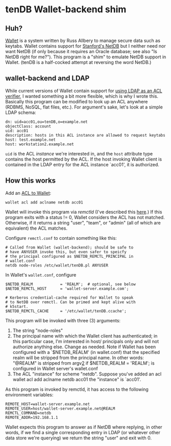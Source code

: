 # tenDB Wallet-backend shim

## Huh?

[Wallet][1] is a system written by Russ Allbery to manage
secure data such as keytabs. Wallet contains support for
[Stanford's NetDB][2] but I neither need nor want NetDB (if
only because it requires an Oracle database; see also 
"Is NetDB right for me?"). This program
is a "shim" to emulate NetDB support in Wallet. (tenDB is a
half-cocked attempt at reversing the word NetDB.)

## wallet-backend and LDAP

While current versions of Wallet contain support for [using LDAP
as an ACL verifier][3], 
I wanted something a bit more flexible, which is why I wrote
this. Basically this program can be modified to look up an
ACL anywhere (RDBMS, NoSQL, flat files, etc.). For argument's
sake, let's look at a simple LDAP schema:

	dn: uid=acc01,ou=tenDB,o=example.net
	objectClass: account
	uid: acc01
	description: hosts in this ACL instance are allowed to request keytabs
	host: test.example.net
	host: workstation2.example.net

`uid` is the ACL _instance_ we're interested in, and the
`host` attribute type contains the host permitted by the ACL.
If the host invoking Wallet client is contained in the 
LDAP entry for the ACL instance `acc01', it is authorized.

## How this works

Add an [ACL to Wallet](http://www.eyrie.org/~eagle/software/wallet/api/acl.html):

	wallet acl add aclname netdb acc01

Wallet will invoke this program via _remctld_ (I've described this
[here](http://jpmens.net/2012/06/04/remctl-run-commands-on-remote-hosts-using-kerberos-authentication/).) If this program
exits with a status != 0, Wallet considers the ACL has not matched.
Otherwise, if it returns a string "user", "team", or "admin" 
(all of which are equivalent) the ACL matches.

Configure `remctl.conf` to contain something like this:

	# Called from Wallet (wallet-backend); should be safe to
	# have ANYUSER invoke this, but even safer to speicfy
	# the principal configured as $NETDB_REMCTL_PRINCIPAL in
	# wallet.conf
	netdb node-roles /etc/wallet/tenDB.pl ANYUSER

In Wallet's `wallet.conf`, configure

	$NETDB_REALM            = 'REALM';  # optional, see below
	$NETDB_REMCTL_HOST      = 'wallet-server.example.com';

	# Kerberos credential-cache required for Wallet to speak
	# to NetDB over remctl. Can be primed and kept alive with
	# k5start.
	$NETDB_REMCTL_CACHE     = '/etc/wallet/tenDB.ccache';


This program will be invoked with three (3) arguments:

1. The string "node-roles"
2. The principal name with which the Wallet client has authenticated;
   in this particular case, I'm interested in host/ principals only
   and will not authorize anything else. Change as needed.
   Note if Wallet has been configured with a `$NETDB_REALM' (in
   wallet.conf) that the specified realm will be stripped from the
   principal name. In other words:
   "@REALM" is stripped from argv[2] if
	$NETDB_REALM            = 'REALM';
   is configured in Wallet server's wallet.conf
3. The ACL "instance" for scheme "netdb". Suppose you've added
   an acl
	wallet acl add aclname netdb acc01
   the "instance" is `acc01'.

As this program is invoked by remctld, it has access to the
following environment variables:

	REMOTE_HOST=wallet-server.example.net
	REMOTE_USER=host/wallet-server.example.net@REALM
	REMCTL_COMMAND=netdb
	REMOTE_ADDR=192.168.1.1

Wallet expects this program to answer as if NetDB where replying, in other
words, if we find a single corresponding entry in LDAP (or whatever other
data store we're querying) we return the string "user" and exit with 0.

  [1]: http://www.eyrie.org/~eagle/software/wallet/
  [2]: http://www.stanford.edu/group/networking/netdb/
  [3]: http://git.eyrie.org/?p=kerberos/wallet.git

